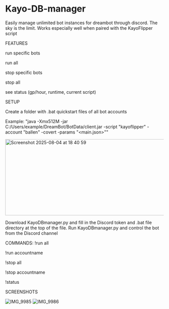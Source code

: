 # Kayo-DB-manager
Easily manage unlimited bot instances for dreambot through discord. The sky is the limit. Works especially well when paired with the KayoFlipper script

FEATURES

run specific bots

run all

stop specific bots

stop all

see status (gp/hour, runtime, current script)

SETUP

Create a folder with .bat quickstart files of all bot accounts

Example: "java -Xmx512M -jar C:/Users/example/DreamBot/BotData/client.jar -script "kayoflipper" -account "ballen" -covert -params "<main.json>""

<img width="605" height="242" alt="Screenshot 2025-08-04 at 18 40 59" src="https://github.com/user-attachments/assets/9c96c950-3503-4109-9117-65d035449f4b" />

Download KayoDBmanager.py and fill in the Discord token and .bat file directory at the top of the file.
Run KayoDBmanager.py and control the bot from the Discord channel

COMMANDS:
!run all

!run accountname

!stop all

!stop accountname

!status

SCREENSHOTS

![IMG_9985](https://github.com/user-attachments/assets/cc309b9a-741b-43eb-a740-0fe56729ece5)
![IMG_9986](https://github.com/user-attachments/assets/f8872690-bebe-4a16-a7d2-b4828e760d5d)
